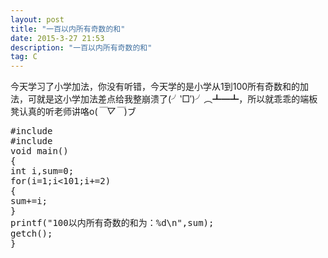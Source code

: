 ```yaml
---
layout: post
title: "一百以内所有奇数的和"
date: 2015-3-27 21:53
description: "一百以内所有奇数的和"
tag: C
---
```



今天学习了小学加法，你没有听错，今天学的是小学从1到100所有奇数和的加法，可就是这小学加法差点给我整崩溃了(╯‵□′)╯︵┻━┻，所以就乖乖的端板凳认真的听老师讲咯o(*￣▽￣*)ブ
<pre>
#include<stdio.h>
#include<conio.h>
void main()
{
int i,sum=0;
for(i=1;i<101;i+=2)
{
sum+=i;
}
printf("100以内所有奇数的和为：%d\n",sum);
getch();
}  
